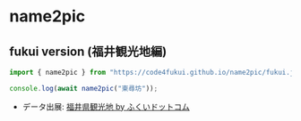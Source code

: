 # name2pic

## fukui version (福井観光地編)

```JavaScript
import { name2pic } from "https://code4fukui.github.io/name2pic/fukui.js";

console.log(await name2pic("東尋坊"));
```

- データ出展: [福井県観光地 by ふくいドットコム](https://github.com/code4fukui/fukui-spot/)
